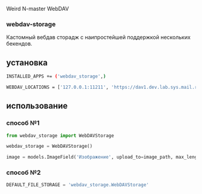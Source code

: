 Weird N-master WebDAV

### webdav-storage

Кастомный вебдав сторадж с наипростейшей поддержкой нескольких бекендов.

## установка

```bash
INSTALLED_APPS += ('webdav_storage',)

WEBDAV_LOCATIONS = ['127.0.0.1:11211', 'https://dav1.dev.lab.sys.mail.ru/webdav/']
```

## использование

### способ №1

```python
from webdav_storage import WebDAVStorage

webdav_storage = WebDAVStorage()

image = models.ImageField('Изображение', upload_to=image_path, max_length=255, storage=webdav_storage)
```

### способ №2
```python
DEFAULT_FILE_STORAGE = 'webdav_storage.WebDAVStorage'
```
